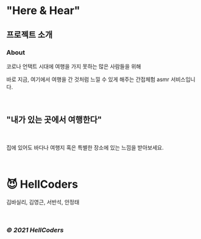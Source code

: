 # "Here & Hear"
## 프로젝트 소개

### About


코로나 언택트 시대에 여행을 가지 못하는 많은 사람들을 위해

바로 지금, 여기에서 여행을 간 것처럼 느낄 수 있게 해주는 간접체험 asmr 서비스입니다.

<br>

## "내가 있는 곳에서 여행한다"

<br>

집에 있어도 바다나 여행지 혹은 특별한 장소에 있는 느낌을 받아보세요.

<br>


# 😈 HellCoders

김바실리, 김영근, 서반석, 안정태

<br>

### *© 2021 HellCoders*